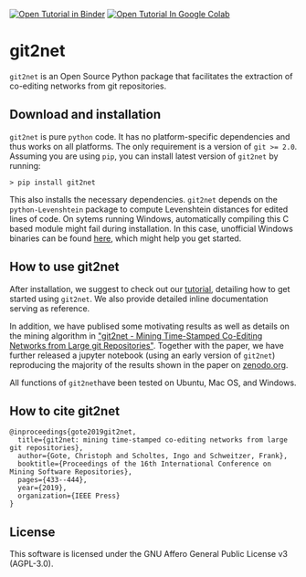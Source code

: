 [![Open Tutorial in Binder](https://mybinder.org/badge_logo.svg)](https://mybinder.org/v2/gh/gotec/git2net/HEAD?labpath=https%3A%2F%2Fgithub.com%2Fgotec%2Fgit2net%2Fblob%2Fmaster%2FTUTORIAL.ipynb)
[![Open Tutorial In Google Colab](https://colab.research.google.com/assets/colab-badge.svg)](https://colab.research.google.com/github/gotec/git2net/blob/master/TUTORIAL.ipynb)

# git2net

`git2net` is an Open Source Python package that facilitates the extraction of co-editing networks
from git repositories.

## Download and installation

`git2net` is pure `python` code. It has no platform-specific dependencies and thus works on all
platforms. The only requirement is a version of `git >= 2.0`. Assuming you are using `pip`, you can install latest version of `git2net` by running:

```
> pip install git2net
```

This also installs the necessary dependencies. `git2net` depends on the `python-Levenshtein` package to compute Levenshtein distances for edited lines of code. On sytems running Windows, automatically compiling this C based module might fail during installation. In this case, unofficial Windows binaries can be found [here](https://www.lfd.uci.edu/~gohlke/pythonlibs/#python-levenshtein), which might help you get started.

## How to use git2net
After installation, we suggest to check out our [tutorial](https://github.com/gotec/git2net/blob/master/TUTORIAL.ipynb), detailing how to get started using `git2net`. We also provide detailed inline documentation serving as reference.

In addition, we have publised some motivating results as well as details on the mining algorithm in ["git2net - Mining Time-Stamped Co-Editing Networks from Large git Repositories"](https://dl.acm.org/doi/10.1109/MSR.2019.00070). Together with the paper, we have further released a jupyter notebook (using an early version of `git2net`) reproducing the majority of the results shown in the paper on [zenodo.org](https://zenodo.org/record/2587483#.XK4LPENoSCg).

All functions of `git2net`have been tested on Ubuntu, Mac OS, and Windows.

## How to cite git2net

```
@inproceedings{gote2019git2net,
  title={git2net: mining time-stamped co-editing networks from large git repositories},
  author={Gote, Christoph and Scholtes, Ingo and Schweitzer, Frank},
  booktitle={Proceedings of the 16th International Conference on Mining Software Repositories},
  pages={433--444},
  year={2019},
  organization={IEEE Press}
}
```

## License

This software is licensed under the GNU Affero General Public License v3 (AGPL-3.0).
